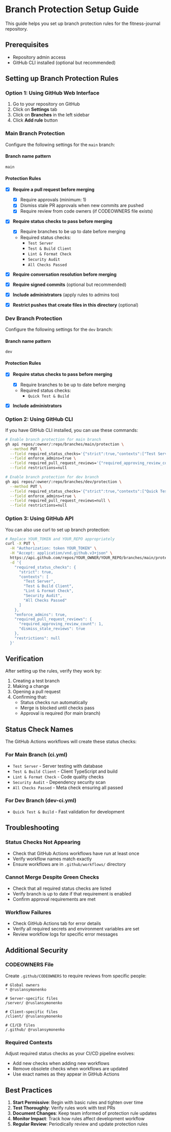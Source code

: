 # Branch Protection Setup Guide

This guide helps you set up branch protection rules for the fitness-journal repository.

## Prerequisites

- Repository admin access
- GitHub CLI installed (optional but recommended)

## Setting up Branch Protection Rules

### Option 1: Using GitHub Web Interface

1. Go to your repository on GitHub
2. Click on **Settings** tab
3. Click on **Branches** in the left sidebar
4. Click **Add rule** button

### Main Branch Protection

Configure the following settings for the `main` branch:

#### Branch name pattern

```
main
```

#### Protection Rules

- [x] **Require a pull request before merging**

  - [x] Require approvals (minimum: 1)
  - [x] Dismiss stale PR approvals when new commits are pushed
  - [x] Require review from code owners (if CODEOWNERS file exists)

- [x] **Require status checks to pass before merging**

  - [x] Require branches to be up to date before merging
  - Required status checks:
    - `Test Server`
    - `Test & Build Client`
    - `Lint & Format Check`
    - `Security Audit`
    - `All Checks Passed`

- [x] **Require conversation resolution before merging**

- [x] **Require signed commits** (optional but recommended)

- [x] **Include administrators** (apply rules to admins too)

- [x] **Restrict pushes that create files in this directory** (optional)

### Dev Branch Protection

Configure the following settings for the `dev` branch:

#### Branch name pattern

```
dev
```

#### Protection Rules

- [x] **Require status checks to pass before merging**

  - [x] Require branches to be up to date before merging
  - Required status checks:
    - `Quick Test & Build`

- [x] **Include administrators**

### Option 2: Using GitHub CLI

If you have GitHub CLI installed, you can use these commands:

```bash
# Enable branch protection for main branch
gh api repos/:owner/:repo/branches/main/protection \
  --method PUT \
  --field required_status_checks='{"strict":true,"contexts":["Test Server","Test & Build Client","Lint & Format Check","Security Audit","All Checks Passed"]}' \
  --field enforce_admins=true \
  --field required_pull_request_reviews='{"required_approving_review_count":1,"dismiss_stale_reviews":true}' \
  --field restrictions=null

# Enable branch protection for dev branch
gh api repos/:owner/:repo/branches/dev/protection \
  --method PUT \
  --field required_status_checks='{"strict":true,"contexts":["Quick Test & Build"]}' \
  --field enforce_admins=true \
  --field required_pull_request_reviews=null \
  --field restrictions=null
```

### Option 3: Using GitHub API

You can also use curl to set up branch protection:

```bash
# Replace YOUR_TOKEN and YOUR_REPO appropriately
curl -X PUT \
  -H "Authorization: token YOUR_TOKEN" \
  -H "Accept: application/vnd.github.v3+json" \
  https://api.github.com/repos/YOUR_OWNER/YOUR_REPO/branches/main/protection \
  -d '{
    "required_status_checks": {
      "strict": true,
      "contexts": [
        "Test Server",
        "Test & Build Client",
        "Lint & Format Check",
        "Security Audit",
        "All Checks Passed"
      ]
    },
    "enforce_admins": true,
    "required_pull_request_reviews": {
      "required_approving_review_count": 1,
      "dismiss_stale_reviews": true
    },
    "restrictions": null
  }'
```

## Verification

After setting up the rules, verify they work by:

1. Creating a test branch
2. Making a change
3. Opening a pull request
4. Confirming that:
   - Status checks run automatically
   - Merge is blocked until checks pass
   - Approval is required (for main branch)

## Status Check Names

The GitHub Actions workflows will create these status checks:

### For Main Branch (ci.yml)

- `Test Server` - Server testing with database
- `Test & Build Client` - Client TypeScript and build
- `Lint & Format Check` - Code quality checks
- `Security Audit` - Dependency security scan
- `All Checks Passed` - Meta check ensuring all passed

### For Dev Branch (dev-ci.yml)

- `Quick Test & Build` - Fast validation for development

## Troubleshooting

### Status Checks Not Appearing

- Check that GitHub Actions workflows have run at least once
- Verify workflow names match exactly
- Ensure workflows are in `.github/workflows/` directory

### Cannot Merge Despite Green Checks

- Check that all required status checks are listed
- Verify branch is up to date if that requirement is enabled
- Confirm approval requirements are met

### Workflow Failures

- Check GitHub Actions tab for error details
- Verify all required secrets and environment variables are set
- Review workflow logs for specific error messages

## Additional Security

### CODEOWNERS File

Create `.github/CODEOWNERS` to require reviews from specific people:

```
# Global owners
* @ruslansymonenko

# Server-specific files
/server/ @ruslansymonenko

# Client-specific files
/client/ @ruslansymonenko

# CI/CD files
/.github/ @ruslansymonenko
```

### Required Contexts

Adjust required status checks as your CI/CD pipeline evolves:

- Add new checks when adding new workflows
- Remove obsolete checks when workflows are updated
- Use exact names as they appear in GitHub Actions

## Best Practices

1. **Start Permissive**: Begin with basic rules and tighten over time
2. **Test Thoroughly**: Verify rules work with test PRs
3. **Document Changes**: Keep team informed of protection rule updates
4. **Monitor Impact**: Track how rules affect development workflow
5. **Regular Review**: Periodically review and update protection rules

